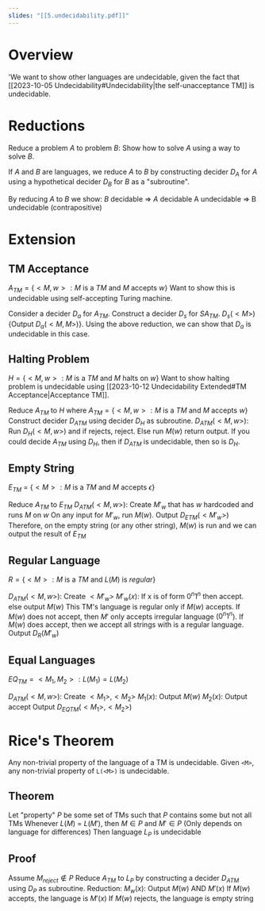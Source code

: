 ```yaml
---
slides: "[[5.undecidability.pdf]]"
---
```

# Overview
'We want to show other languages are undecidable, given the fact that [[2023-10-05 Undecidability#Undecidability|the self-unacceptance TM]] is undecidable.
# Reductions
Reduce a problem $A$ to problem $B$:
	Show how to solve $A$ using a way to solve $B$.

If $A$ and $B$ are languages, we reduce $A$ to $B$ by constructing decider $D_A$ for $A$ using a hypothetical decider $D_B$ for $B$ as a "subroutine".

By reducing $A$ to $B$ we show:
	$B$ decidable $\Rightarrow$ $A$ decidable
	A undecidable $\Rightarrow$ B undecidable (contrapositive)
# Extension
## TM Acceptance
$A_{TM} = \{<M, w> : M$ is a $TM$ and $M$ accepts $w\}$
Want to show this is undecidable using self-accepting Turing machine.

Consider a decider $D_a$ for $A_{TM}$. Construct a decider $D_s$ for $SA_{TM}$.
$D_s(<M>) \{$Output $D_a(<M, M>)\}$.
Using the above reduction, we can show that $D_a$ is undecidable in this case.
## Halting Problem
$H = \{<M,w> : M$ is a $TM$ and $M$ halts on $w\}$
Want to show halting problem is undecidable using [[2023-10-12 Undecidability Extended#TM Acceptance|Acceptance TM]].

Reduce $A_{TM}$ to $H$ where
	$A_{TM} = \{<M, w> : M$ is a $TM$ and $M$ accepts $w\}$
	Construct decider $D_{ATM}$ using decider $D_H$ as subroutine.
$D_{ATM}(<M,w>)$:
	Run $D_H(<M, w>)$ and if rejects, reject.
	Else run $M(w)$ return output.
If you could decide $A_{TM}$ using $D_H$, 
	then if $D_{ATM}$ is undecidable, then so is $D_H$.
## Empty String
$E_{TM}$ = $\{<M> : M$ is a $TM$ and $M$ accepts $\epsilon\}$

Reduce $A_{TM}$ to $E_{TM}$
$D_{ATM}(<M,w>)$:
	Create $M'_w$ that has $w$ hardcoded and runs $M$ on $w$
	On any input for $M'_w$, run $M(w)$.
	Output $D_{ETM}(<M'_w>)$
Therefore, on the empty string (or any other string), $M(w)$ is run and we can output the result of $E_{TM}$ 
## Regular Language
$R = \{<M> : M$ is a $TM$ and $L(M)$ is *regular*$\}$

$D_{ATM}(<M,w>):$
	Create $<M'_w>$
	$M'_w(x):$
		If x is of form $0^n1^n$ then accept.
		else output $M(w)$
	This TM's language is regular only if $M(w)$ accepts.
	If $M(w)$ does not accept, then $M'$ only accepts irregular language ($0^n1^n$).
	If $M(w)$ does accept, then we accept all strings with is a regular language.
	Output $D_R(M'_w)$
## Equal Languages
$EQ_{TM} = {<M_1, M_2>: L(M_1) = L(M_2)}$ 

$D_{ATM}(<M,w>):$
	Create $<M_1>, <M_2>$
	$M_1(x):$ Output $M(w)$
	$M_2(x):$ Output accept
	Output $D_{EQTM}(<M_1>, <M_2>)$
# Rice's Theorem
Any non-trivial property of the language of a TM is undecidable.
	Given `<M>`, any non-trivial property of `L(<M>)` is undecidable.
## Theorem
Let "property" $P$ be some set of TMs such that
	$P$ contains some but not all TMs
	Whenever $L(M)$ = $L(M')$, then $M \in P$ and $M' \in P$
		(Only depends on language for differences)
	Then language $L_P$ is undecidable
## Proof
Assume $M_{reject} \notin P$
Reduce $A_{TM}$ to $L_P$ by constructing a decider $D_{ATM}$ using $D_P$ as subroutine.
Reduction:
$M_w(x):$
	Output $M(w)$ AND $M'(x)$
If $M(w)$ accepts, the language is $M'(x)$
If $M(w)$ rejects, the language is empty string